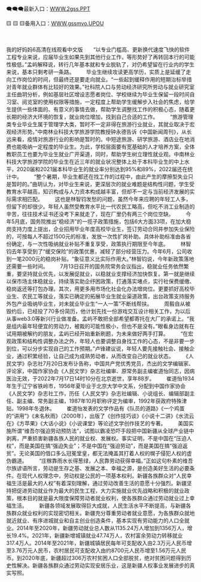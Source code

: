 <p>
	🗨🗨🗨最新入口：<a href="http://www.baidu.com/link?url=6MA2SWnO3Raqke39an_0PUxosM6ZrUGzi1BN9tNnlPW&wd">WWW.2gss.PPT</a> 
	<p>
		🟨
🟨
🟨备用入口：<a href="http://www.baidu.com/link?url=6MA2SWnO3Raqke39an_0PUxosM6ZrUGzi1BN9tNnlPW&wd">WWW.gssmvo.UPOU</a> 
	</p>
	<p>
		<br />
	</p>
	<p>
		我的好妈妈6高清在线观看中文版　　“以专业门槛高、更新换代速度飞快的软件工程专业来说，应届毕业生如果先到其他行业工作，等形势好了再转回本行的可能性极低。”孟屿解释说，转行几年基本就和专业脱轨了，对仍希望留在行业内的学生来说，基本只剩考研一条路。
　　毕业生继续攻读更高学历，实质上是延缓了走向工作岗位的时间，但最终还是要走向就业。“一些起到缓释作用的短期治标举措对青年就业群体有比较好的效果。”社科院人口与劳动经济研究所劳动与就业研究室主任曲玥分析，例如基层社区增设志愿者岗位、学校继续为毕业生保留一段时间自习室、阅览室的使用权限等措施，一定程度上帮助学生缓解步入社会的焦虑，给学生提供一些体面的、有意义的事情去做，帮助学生调整找工作的积极心态，随着更长期的经济大环境的恢复，就业岗位增加，找到自己合适的工作。
　　“旅游管理类专业毕业生属于管理学大类，暂时不一定非得在旅游行业就业，其就业取决于宏观经济形势。”中南林业科技大学旅游学院教授钟永德告诉《中国新闻周刊》，从长远来看，疫情对旅游行业的影响是暂时的。中短途旅游、研学旅游、酒店业在地消费也能吸纳一定程度的毕业生。为此，学校层面要有宽基础的人才培养方案，全体教职员工也要为毕业生就业广开渠道，同时，帮助学生树立理性就业观。中南林业科技大学旅游学院的毕业生在近三年的就业状况整体上处于本科毕业生的中上水平，2020届和2021届本科毕业生的就业率分别达到95%和89%，2022届还在统计中。
　　“整个暑期，毕业生都还在找工作的过程中，由此产生的摩擦型失业只是暂时的。”曲玥认为，对毕业生来说，更深层次的就业难题是结构性问题，学生受教育水平越高，知识构成与人力资本构成越丰富，但却不一定与当前经济发展的实际需求相匹配。
　　这也是林智钧发愁的问题，虽然今年来应聘的年轻工人多，但留下的却很少。年轻人虽然受教育水平比一代农民工略高，但吃不消工业制造的辛苦，往往技术证书还没考下来就走了，现在厂里仍有两三个岗位空缺。
　　今年5月底，国务院推出“稳经济”的一揽子政策措施，包括6大方面33项，在加大稳岗支持力度上提出，企业招用毕业年度高校毕业生，签订劳动合同并参加失业保险的，可按每人不超过1500元的标准，发放一次性扩岗补助。具体补助标准由各省份确定，与一次性吸纳就业补贴不重复享受，政策执行期限至今年底。
　　林智钧去年享受到了“缓交保险”的政策优惠，减轻了部分经营压力。今年6月，公司收到一笔2000元的稳岗补贴，“象征意义比实际作用大。”林智钧说，今年新政策落地还需要一些时间。
　　7月13日召开的国务院常务会议指出，稳就业任务依然繁重，要坚持就业优先，以发展促就业，以稳就业支撑经济加快恢复。第一就是继续以保市场主体稳就业，持续落实助企纾困政策，打通落实堵点，实行社保费缓缴、稳岗返还等打包办理。其次，用更多用市场化社会化办法增岗位。更要抓好高校毕业生、农民工等就业，落实已确定的拓展毕业生就业渠道政策，出台政策支持服务外包产业吸纳毕业生，对未就业毕业生“一人一策”不断线帮扶。
　　周毅自从被毁约后，已经投了70多份简历，他计划先找一份游戏交互设计相关工作，为以后从事web3.0等新兴行业做准备。孟屿不敢把全部希望都寄托在大厂的承诺上。“我是组内最年轻便宜的劳动力，被裁的可能性极小，但也不是没有。”眼看身边就有在试用期被解约的朋友，孟屿已经开始重新刷题，为未来做好两手打算。
　　“在宏观政策和结构性调整办法之外，年轻人也要调整自身找工作的心态，不是非要一步到位，可以分步实现自己的工作预期。”卢锋建议说，年轻人要先接触社会、接触企业，通过积累经验，让自己成为成熟劳动者，从而改变自己的就业状态。
　　《人民文学》杂志社7月20日发布讣告称，中国共产党优秀党员，杰出的文学编辑家、评论家，中国作家协会《人民文学》杂志社编审、原常务副主编崔道怡同志，因病医治无效，于2022年7月17日14时10分在北京逝世，享年88岁。
　　崔道怡1934年生于辽宁省铁岭市，1956年夏毕业于北京大学中文系，分配到中国作家协会《人民文学》杂志社工作，历任《人民文学》杂志社编辑、小说组长、编辑部副主任、副主编、常务副主编，1987年10月职称评定为编审，1992年获政府特殊津贴，1998年冬退休。
　　崔道怡发表的文学作品有《队员的道路》《一个鸡蛋的“讲用”》《未名秋雨》（2000年），出版了《创作技巧谈》《小说十二讲》《水流云在》《方苹果》《大话小说》《小说课堂》等论述文学创作技艺的专著。
　　美国实施所谓“维吾尔强迫劳动预防法”，试图以霸凌恐吓手段把中国新疆从全球产业链中剥离，严重损害新疆各族人民的就业权、发展权。事实证明，不是中国在“压迫人权”，而是美国在搞“强迫失业”；不是中国在“强迫劳动”，而是美国在搞“强迫返贫”。无论美国的借口多么冠冕堂皇，都无法掩盖其打着人权的幌子侵犯人权的虚伪霸道。
　　“庄稼靠雨水长得葱绿，人民靠劳动获得幸福。”正如这句朴素的维吾尔族谚语所言，劳动是生存之基、发展之本、幸福之源，是创造美好生活的必要条件。在现代人权理念中，劳动权是公民的一项基本权利。新疆各族群众对“人民幸福生活是最大的人权”有着深刻理解，通过劳动改善生活的意愿十分强烈。新疆坚持把促进劳动就业作为最大的民生工程，大力实施就业优先战略和积极的就业政策，根本目的就是最大限度保障劳动者就业权利，使各族群众通过劳动就业过上幸福生活。
　　新疆各领域发展取得巨大成就，人民生活水平不断提高，与新疆各族群众就业权利的实现密切相关。新疆充分尊重劳动者就业意愿，为各族群众就地就近就业、有序进城就业和自主创业创造条件，基本实现有劳动能力的人口全就业。2014年至2020年，新疆劳动就业总人数从1135.24万人增加到1356万人，增长19.4%。2021年，新疆新增城镇就业47.74万人，农村富余劳动力转移就业317.4万人。2014年至2021年，新疆城镇居民每年可支配收入由2.3万元人民币增至3.76万元人民币，农村居民可支配收入由约8700元人民币增至1.56万元人民币。到2020年底，新疆超过306万农村贫困人口全部脱贫，绝对贫困问题得到历史性解决。新疆各族群众通过劳动实现安居乐业，这是新疆人权事业发展进步的真实写照。
	</p>
